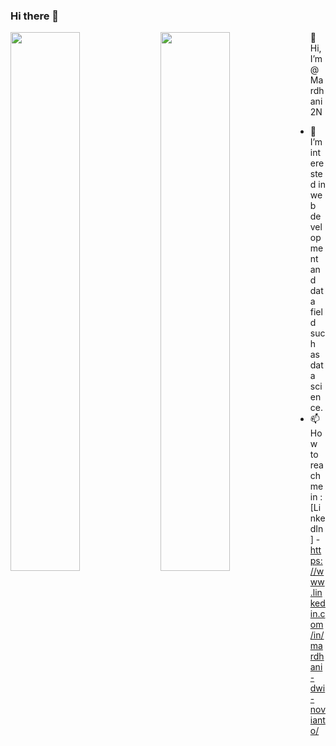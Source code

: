 ### Hi there 👋

<!-- -
Mardhani2N/Mardhani2N is a ✨ special ✨ repository because its `README.md` (this file) appears on your GitHub profile.
You can click the Preview link to take a look at your changes.
- -->

<img align="left" width="47%" src="https://github-readme-stats.vercel.app/api?username=Mardhani2N&show_icons=true&theme=radical">
<img align="left" width="47%" src="https://github-readme-stats.vercel.app/api/top-langs/?username=Mardhani2N&layout=compact">

👋 Hi, I’m @Mardhani2N
- 👀 I’m interested in web development and data field such as data science.
- 📫 How to reach me in : [LinkedIn] - https://www.linkedin.com/in/mardhani-dwi-novianto/

<!--- 
- 🌱 I’m currently learning ...
- 💞️ I’m looking to collaborate on ... 
--->

